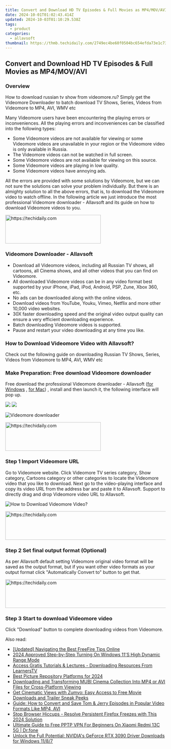 ```yaml
---
title: Convert and Download HD TV Episodes & Full Movies as MP4/MOV/AVI
date: 2024-10-01T01:02:43.414Z
updated: 2024-10-03T01:10:29.538Z
tags:
  - product
categories:
  - allavsoft
thumbnail: https://thmb.techidaily.com/2749ec4be60f0504bc654efda73e1c737728931364b1005e1f68e26d5f0bf62c.jpg
---
```


## Convert and Download HD TV Episodes & Full Movies as MP4/MOV/AVI

### Overview

How to download russian tv show from videomore.ru? Simply get the Videomore Downloader to batch download TV Shows, Series, Videos from Videomore to MP4, AVI, WMV etc

Many Videomore users have been encountering the playing errors or inconveniences. All the playing errors and inconveniences can be classified into the following types:

* Some Videomore videos are not available for viewing or some Videomore videos are unavailable in your region or the Videomore video is only available in Russia.
* The Videomore videos can not be watched in full screen.
* Some Videomore videos are not available for viewing on this source.
* Some Videomore videos are playing in low quality.
* Some Videomore videos have annoying ads.

All the errors are provided with some solutions by Videomore, but we can not sure the solutions can solve your problem individually. But there is an almighty solution to all the above errors, that is, to download the Videomore video to watch offline. In the following article we just introduce the most professional Videomore downloader - Allavsoft and its guide on how to download Videomore videos to you.

<!-- affiliate ads begin -->
<a href="https://aligracehair.sjv.io/c/5597632/1997657/19272" target="_top" id="1997657">
  <img src="//a.impactradius-go.com/display-ad/19272-1997657" border="0" alt="https://techidaily.com" width="300" height="90"/>
</a>
<img height="0" width="0" src="https://aligracehair.sjv.io/i/5597632/1997657/19272" style="position:absolute;visibility:hidden;" border="0" />
<!-- affiliate ads end -->

### Videomore Downloader - Allavsoft

* Download all Videomore videos, including all Russian TV shows, all cartoons, all Cinema shows, and all other videos that you can find on Videomore.
* All downloaded Videomore videos can be in any video format best supported by your iPhone, iPad, iPod, Android, PSP, Zune, Xbox 360, etc.
* No ads can be downloaded along with the online videos.
* Download videos from YouTube, Youku, Vimeo, Netflix and more other 10,000 video websites.
* 30X faster downloading speed and the original video output quality can ensure a very efficient downloading experience.
* Batch downloading Videomore videos is supported.
* Pause and restart your video downloading at any time you like.

### How to Download Videomore Video with Allavsoft?

Check out the following guide on downloading Russian TV Shows, Series, Videos from Videomore to MP4, AVI, WMV etc

### Make Preparation: Free download Videomore downloader

Free download the professional Videomore downloader - Allavsoft ([for Windows](https://tools.techidaily.com/allavsoft/products/) , [for Mac](https://tools.techidaily.com/allavsoft/products/)) , install and then launch it, the following interface will pop up.

[![](https://www.allavsoft.com/how-to/../images/how-to/free-download-win.jpg)](https://tools.techidaily.com/allavsoft/products/) [![](https://www.allavsoft.com/how-to/../images/how-to/free-download-mac.jpg)](https://tools.techidaily.com/allavsoft/products/)

![Videomore downloader](https://www.allavsoft.com/how-to/../images/allavsoft/screen-shot-600.jpg)

<!-- affiliate ads begin -->
<a href="https://25home.pxf.io/c/5597632/2148645/16836" target="_top" id="2148645">
  <img src="//a.impactradius-go.com/display-ad/16836-2148645" border="0" alt="https://techidaily.com" width="300" height="90"/>
</a>
<img height="0" width="0" src="https://25home.pxf.io/i/5597632/2148645/16836" style="position:absolute;visibility:hidden;" border="0" />
<!-- affiliate ads end -->

### Step 1 Import Videomore URL

Go to Videomore website. Click Videomore TV series category, Show category, Cartoons category or other categories to locate the Videomore video that you like to download. Next go to the video-playing interface and copy its video URL from the address bar and paste it to Allavsoft. Support to directly drag and drop Videomore video URL to Allavsoft.

![How to Download Videomore Video?](https://www.allavsoft.com/how-to/../images/how-to/download-rtmp-video/download-rtmp-video.jpg)

<!-- affiliate ads begin -->
<a href="https://aligracehair.sjv.io/c/5597632/2047411/19272" target="_top" id="2047411">
  <img src="//a.impactradius-go.com/display-ad/19272-2047411" border="0" alt="https://techidaily.com" width="728" height="90"/>
</a>
<img height="0" width="0" src="https://aligracehair.sjv.io/i/5597632/2047411/19272" style="position:absolute;visibility:hidden;" border="0" />
<!-- affiliate ads end -->

### Step 2 Set final output format (Optional)

As per Allavsoft default setting Videomore original video format will be saved as the output format, but if you want other video formats as your output format click "Automatically Convert to" button to get that.

<!-- affiliate ads begin -->
<a href="https://appsumo.8odi.net/c/5597632/2123734/7443" target="_top" id="2123734">
  <img src="//a.impactradius-go.com/display-ad/7443-2123734" border="0" alt="https://techidaily.com" width="728" height="90"/>
</a>
<img height="0" width="0" src="https://appsumo.8odi.net/i/5597632/2123734/7443" style="position:absolute;visibility:hidden;" border="0" />
<!-- affiliate ads end -->

### Step 3 Start to download Videomore video

Click "Download" button to complete downloading videos from Videomore.

<ins class="adsbygoogle"
     style="display:block"
     data-ad-format="autorelaxed"
     data-ad-client="ca-pub-7571918770474297"
     data-ad-slot="1223367746"></ins>

<ins class="adsbygoogle"
     style="display:block"
     data-ad-client="ca-pub-7571918770474297"
     data-ad-slot="8358498916"
     data-ad-format="auto"
     data-full-width-responsive="true"></ins>

<span class="atpl-alsoreadstyle">Also read:</span>
<div><ul>
<li><a href="https://facebook-video-footage.techidaily.com/updated-navigating-the-best-freefire-tips-online/"><u>[Updated] Navigating the Best FreeFire Tips Online</u></a></li>
<li><a href="https://fox-boxes.techidaily.com/2024-approved-step-by-step-turning-on-windows-11s-high-dynamic-range-mode/"><u>2024 Approved Step-by-Step Turning On Windows 11'S High Dynamic Range Mode</u></a></li>
<li><a href="https://win-help.techidaily.com/access-gratis-tutorials-and-lectures-downloading-resources-from-learnerstv/"><u>Access Gratis Tutorials & Lectures - Downloading Resources From LearnersTV</u></a></li>
<li><a href="https://extra-hints.techidaily.com/best-picture-repository-platforms-for-2024/"><u>Best Picture Repository Platforms for 2024</u></a></li>
<li><a href="https://win-help.techidaily.com/downloading-and-transforming-mubi-cinema-collection-into-mp4-or-avi-files-for-cross-platform-viewing/"><u>Downloading and Transforming MUBI Cinema Collection Into MP4 or AVI Files for Cross-Platform Viewing</u></a></li>
<li><a href="https://win-help.techidaily.com/get-cinematic-views-with-zumvo-easy-access-to-free-movie-downloads-and-trailer-sneak-peeks/"><u>Get Cinematic Views with Zumvo: Easy Access to Free Movie Downloads and Trailer Sneak Peeks</u></a></li>
<li><a href="https://win-help.techidaily.com/guide-how-to-convert-and-save-tom-and-jerry-episodes-in-popular-video-formats-like-mp4-avi/"><u>Guide: How to Convert and Save Tom & Jerry Episodes in Popular Video Formats Like MP4, AVI</u></a></li>
<li><a href="https://win-solutions.techidaily.com/stop-browser-hiccups-resolve-persistent-firefox-freezes-with-this-2024-solution/"><u>Stop Browser Hiccups - Resolve Persistent Firefox Freezes with This 2024 Solution</u></a></li>
<li><a href="https://fake-location.techidaily.com/ultimate-guide-to-free-pptp-vpn-for-beginners-on-xiaomi-redmi-13c-5g-drfone-by-drfone-virtual-android/"><u>Ultimate Guide to Free PPTP VPN For Beginners On Xiaomi Redmi 13C 5G | Dr.fone</u></a></li>
<li><a href="https://win-dash.techidaily.com/unlock-the-full-potential-nvidias-geforce-rtx-3090-driver-downloads-for-windows-1187/"><u>Unlock the Full Potential: NVIDIA's GeForce RTX 3090 Driver Downloads for Windows 11/8/7</u></a></li>
</ul></div>

